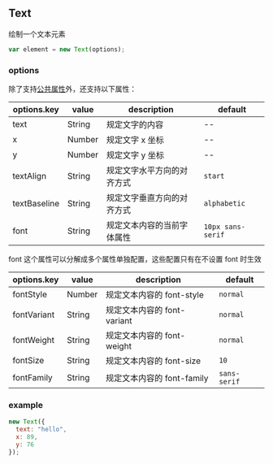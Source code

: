 ## Text

绘制一个文本元素

```js
var element = new Text(options);
```

### options

除了支持[公共属性](../Element.md)外，还支持以下属性：

| options.key  | value  | description                | default           |
| ------------ | ------ | -------------------------- | ----------------- |
| text         | String | 规定文字的内容             | --                |
| x            | Number | 规定文字 x 坐标            | --                |
| y            | Number | 规定文字 y 坐标            | --                |
| textAlign    | String | 规定文字水平方向的对齐方式 | `start`           |
| textBaseline | String | 规定文字垂直方向的对齐方式 | `alphabetic`      |
| font         | String | 规定文本内容的当前字体属性 | `10px sans-serif` |

font 这个属性可以分解成多个属性单独配置，这些配置只有在不设置 font 时生效

| options.key | value  | description                 | default      |
| ----------- | ------ | --------------------------- | ------------ |
| fontStyle   | Number | 规定文本内容的 font-style   | `normal`     |
| fontVariant | String | 规定文本内容的 font-variant | `normal`     |
| fontWeight  | String | 规定文本内容的 font-weight  | `normal`     |
| fontSize    | String | 规定文本内容的 font-size    | `10`         |
| fontFamily  | String | 规定文本内容的 font-family  | `sans-serif` |

### example

```js
new Text({
  text: "hello",
  x: 89,
  y: 76
});
```
